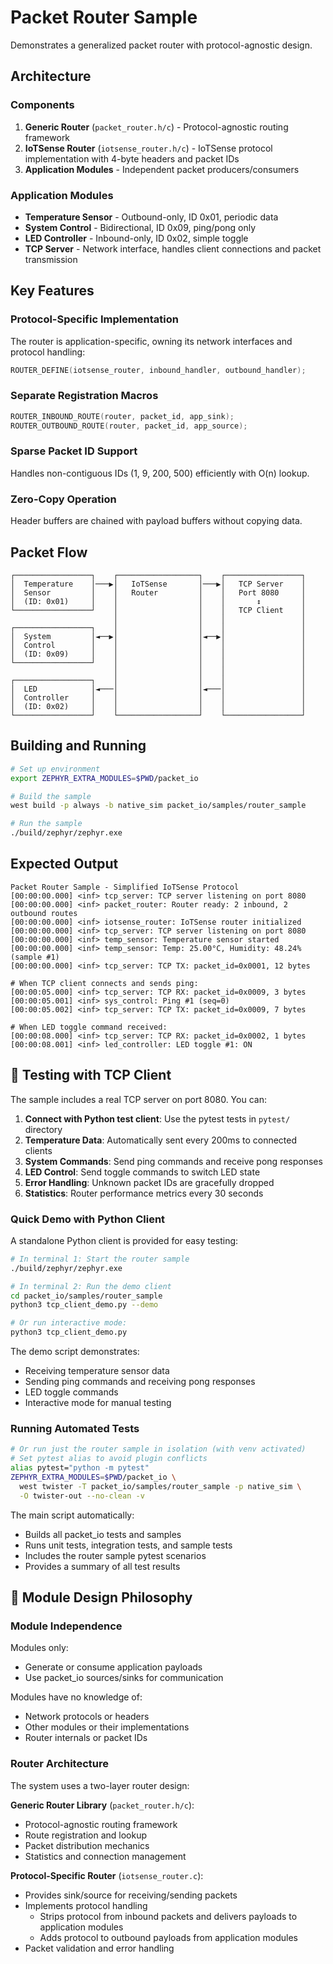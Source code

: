 # Packet Router Sample

Demonstrates a generalized packet router with protocol-agnostic design.

## Architecture

### Components

1. **Generic Router** (`packet_router.h/c`) - Protocol-agnostic routing framework
2. **IoTSense Router** (`iotsense_router.h/c`) - IoTSense protocol implementation with 4-byte headers and packet IDs
3. **Application Modules** - Independent packet producers/consumers

### Application Modules

- **Temperature Sensor** - Outbound-only, ID 0x01, periodic data
- **System Control** - Bidirectional, ID 0x09, ping/pong only
- **LED Controller** - Inbound-only, ID 0x02, simple toggle
- **TCP Server** - Network interface, handles client connections and packet transmission

## Key Features

### Protocol-Specific Implementation

The router is application-specific, owning its network interfaces and protocol handling:

```c
ROUTER_DEFINE(iotsense_router, inbound_handler, outbound_handler);
```

### Separate Registration Macros
```c
ROUTER_INBOUND_ROUTE(router, packet_id, app_sink);
ROUTER_OUTBOUND_ROUTE(router, packet_id, app_source);
```

### Sparse Packet ID Support

Handles non-contiguous IDs (1, 9, 200, 500) efficiently with O(n) lookup.

### Zero-Copy Operation

Header buffers are chained with payload buffers without copying data.

## Packet Flow

```
┌─────────────────┐    ┌──────────────────┐    ┌─────────────────┐
│  Temperature    │───▶│   IoTSense       │───▶│   TCP Server    │
│  Sensor         │    │   Router         │    │   Port 8080     │
│  (ID: 0x01)     │    │                  │    │       ↕         │
└─────────────────┘    │                  │    │   TCP Client    │
                       │                  │    │                 │
┌─────────────────┐    │                  │    │                 │
│  System         │◄──▶│                  │◄──▶│                 │
│  Control        │    │                  │    │                 │
│  (ID: 0x09)     │    │                  │    │                 │
└─────────────────┘    │                  │    │                 │
                       │                  │    │                 │
┌─────────────────┐    │                  │    │                 │
│  LED            │◄───│                  │◄───│                 │
│  Controller     │    │                  │    │                 │
│  (ID: 0x02)     │    │                  │    │                 │
└─────────────────┘    └──────────────────┘    └─────────────────┘
```

## Building and Running

```bash
# Set up environment
export ZEPHYR_EXTRA_MODULES=$PWD/packet_io

# Build the sample
west build -p always -b native_sim packet_io/samples/router_sample

# Run the sample
./build/zephyr/zephyr.exe
```

## Expected Output

```
Packet Router Sample - Simplified IoTSense Protocol
[00:00:00.000] <inf> tcp_server: TCP server listening on port 8080
[00:00:00.000] <inf> packet_router: Router ready: 2 inbound, 2 outbound routes
[00:00:00.000] <inf> iotsense_router: IoTSense router initialized
[00:00:00.000] <inf> tcp_server: TCP server listening on port 8080
[00:00:00.000] <inf> temp_sensor: Temperature sensor started
[00:00:00.000] <inf> temp_sensor: Temp: 25.00°C, Humidity: 48.24% (sample #1)
[00:00:00.000] <inf> tcp_server: TCP TX: packet_id=0x0001, 12 bytes

# When TCP client connects and sends ping:
[00:00:05.000] <inf> tcp_server: TCP RX: packet_id=0x0009, 3 bytes
[00:00:05.001] <inf> sys_control: Ping #1 (seq=0)
[00:00:05.002] <inf> tcp_server: TCP TX: packet_id=0x0009, 7 bytes

# When LED toggle command received:
[00:00:08.000] <inf> tcp_server: TCP RX: packet_id=0x0002, 1 bytes
[00:00:08.001] <inf> led_controller: LED toggle #1: ON
```

## 🧪 Testing with TCP Client

The sample includes a real TCP server on port 8080. You can:

1. **Connect with Python test client**: Use the pytest tests in `pytest/` directory
2. **Temperature Data**: Automatically sent every 200ms to connected clients
3. **System Commands**: Send ping commands and receive pong responses
4. **LED Control**: Send toggle commands to switch LED state
5. **Error Handling**: Unknown packet IDs are gracefully dropped
6. **Statistics**: Router performance metrics every 30 seconds

### Quick Demo with Python Client

A standalone Python client is provided for easy testing:

```bash
# In terminal 1: Start the router sample
./build/zephyr/zephyr.exe

# In terminal 2: Run the demo client
cd packet_io/samples/router_sample
python3 tcp_client_demo.py --demo

# Or run interactive mode:
python3 tcp_client_demo.py
```

The demo script demonstrates:
- Receiving temperature sensor data
- Sending ping commands and receiving pong responses
- LED toggle commands
- Interactive mode for manual testing

### Running Automated Tests

```bash
# Or run just the router sample in isolation (with venv activated)
# Set pytest alias to avoid plugin conflicts
alias pytest="python -m pytest"
ZEPHYR_EXTRA_MODULES=$PWD/packet_io \
  west twister -T packet_io/samples/router_sample -p native_sim \
  -O twister-out --no-clean -v
```

The main script automatically:
- Builds all packet_io tests and samples
- Runs unit tests, integration tests, and sample tests
- Includes the router sample pytest scenarios
- Provides a summary of all test results

## 🎯 Module Design Philosophy

### Module Independence

Modules only:
- Generate or consume application payloads
- Use packet_io sources/sinks for communication

Modules have no knowledge of:
- Network protocols or headers
- Other modules or their implementations
- Router internals or packet IDs

### Router Architecture

The system uses a two-layer router design:

**Generic Router Library** (`packet_router.h/c`):
- Protocol-agnostic routing framework
- Route registration and lookup
- Packet distribution mechanics
- Statistics and connection management

**Protocol-Specific Router** (`iotsense_router.c`):
- Provides sink/source for receiving/sending packets
- Implements protocol handling
  - Strips protocol from inbound packets and delivers payloads to application modules
  - Adds protocol to outbound payloads from  application modules
- Packet validation and error handling